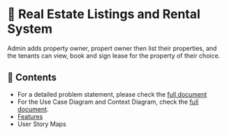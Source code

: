 # 🚀 Real Estate Listings and Rental System

Admin adds property owner, propert owner then list their properties, and the tenants can view, book and sign lease for the property of their choice.

## 📖 Contents

- For a detailed problem statement, please check the [full document](./documentation/Real%20Estate%20Rental%20System-Problem%20Statement.pdf)
- For the Use Case Diagram and Context Diagram, check the [full document](./Real-Estate-Rental%20System-%20Use%20Case%20Diagram%20and%20Context%20Diagram.pdf).
- [Features](#features)
- User Story Maps
  

